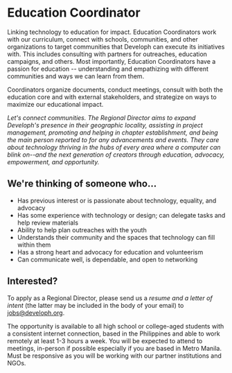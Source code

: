 # Education Coordinator

Linking technology to education for impact. Education Coordinators work with our curriculum, connect with schools, communities, and other organizations to target communities that Developh can execute its initiatives with. This includes consulting with partners for outreaches, education campaigns, and others. Most importantly, Education Coordinators have a passion for education -- understanding and empathizing with different communities and ways we can learn from them.

Coordinators organize documents, conduct meetings, consult with both the education core and with external stakeholders, and strategize on ways to maximize our educational impact.

_Let's connect communities. The Regional Director aims to expand Developh's presence in their geographic locality, assisting in project management, promoting and helping in chapter establishment, and being the main person reported to for any advancements and events. They care about technology thriving in the hubs of every area where a computer can blink on--and the next generation of creators through education, advocacy, empowerment, and opportunity._

## We're thinking of someone who...
* Has previous interest or is passionate about technology, equality, and advocacy
* Has some experience with technology or design; can delegate tasks and help review materials
* Ability to help plan outreaches with the youth
* Understands their community and the spaces that technology can fill within them
* Has a strong heart and advocacy for education and volunteerism
* Can communicate well, is dependable, and open to networking

## Interested?
To apply as a Regional Director, please send us a *resume and a letter of intent* (the latter may be included in the body of your email) to jobs@developh.org.

The opportunity is available to all high school or college-aged students with a consistent internet connection, based in the Philippines and able to work remotely at least 1-3 hours a week. You will be expected to attend to meetings, in-person if possible especially if you are based in Metro Manila. Must be responsive as you will be working with our partner institutions and NGOs.
